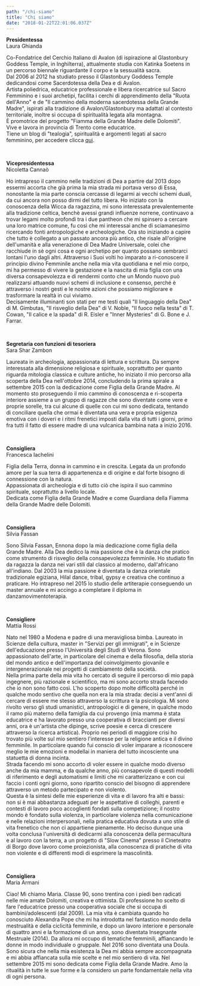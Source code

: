 ```yaml
---
path: "/chi-siamo"
title: "Chi siamo"
date: "2018-01-22T22:01:06.037Z"
---
```


**Presidentessa**  
Laura Ghianda

Co-Fondatrice del Cerchio Italiano di Avalon (di ispirazione al Glastonbury Goddess Temple, in Inghilterra), attualmente studia con Katinka Soetens in un percorso biennale riguardante il corpo e la sessualità sacra.  
Dal 2006 al 2012 ha studiato presso il Glastonbury Goddess Temple dedicandosi come Sacerdotessa della Dea e di Avalon.  
Artista poliedrica, educatrice professionale e libera ricercatrice sul Sacro Femminino e i suoi archetipi, facilita i cerchi di apprendimento della "Ruota dell'Anno" e de "Il cammino della moderna sacerdotessa della Grande Madre", ispirati alla tradizione di Avalon/Glastonbury ma adattati al contesto territoriale, inoltre si occupa di spiritualità legata alla montagna.  
È promotrice del progetto "Fiamma della Grande Madre delle Dolomiti".  
Vive e lavora in provincia di Trento come educatrice.  
Tiene un blog di "tealogia", spiritualità e argomenti legati al sacro femminino, per accedere clicca <a href="http://lauraghianda.blogspot.it/" target="_blank_">qui</a>.

<br/>

**Vicepresidentessa**  
Nicoletta Cannaò

Ho intrapreso il cammino nelle tradizioni di Dea a partire dal 2013 dopo essermi accorta che già prima la mia strada mi portava verso di Essa, nonostante la mia parte conscia cercasse di legarmi ai vecchi schemi duali, da cui ancora non posso dirmi del tutto libera. Ho iniziato con la conoscenza della Wicca da ragazzina, mi sono interessata prevalentemente alla tradizione celtica, benchè avessi grandi influenze norrene, continuavo a trovar legami molto profondi tra i due pantheon che mi spinsero a cercare una loro matrice comune, fu così che mi interessai anche di sciamanesimo ricercando fonti antropologiche e archeologiche. Ora sto iniziando a capire che tutto è collegato a un passato ancora più antico, che risale all'origine dell'umanità e alla venerazione di Dea Madre Universale, colei che racchiude in sè ogni cosa e ogni archetipo per quanto possano sembrarci lontani l'uno dagli altri. Attraverso i Suoi volti ho imparato a ri-conoscere il principio divino Femminile anche nella mia vita quotidiana e nel mio corpo, mi ha permesso di vivere la gestazione e la nascita di mia figlia con una diversa consapevolezza e di rendermi conto che un Mondo nuovo può realizzarsi attuando nuovi schemi di inclusione e consenso, perché è attraverso i nostri gesti e le nostre azioni che possiamo migliorare e trasformare la realtà in cui viviamo.  
Decisamente illuminanti son stati per me testi quali "Il linguaggio della Dea" di M. Gimbutas,  "Il risveglio della Dea" di V. Noble, "Il fuoco nella testa" di T. Cowan, "Il calice e la spada" di R. Eisler e "Inner Mysteries" di G. Bone e J. Farrar.

<br/>

**Segretaria con funzioni di tesoriera**  
Sara Shar Zambon

Laureata in archeologia, appassionata di lettura e scrittura. Da sempre interessata alla dimensione religiosa e spirituale, soprattutto per quanto riguarda mitologia classica e culture antiche, ho iniziato il mio percorso alla scoperta della Dea nell'ottobre 2014, concludendo la prima spirale a settembre 2015 con la dedicazione come Figlia della Grande Madre. Al momento sto proseguendo il mio cammino di conoscenza e ri-scoperta interiore assieme a un gruppo di ragazze che sono diventate come vere e proprie sorelle, tra cui alcune di quelle con cui mi sono dedicata, tentando di conciliare quella che ormai è diventata una vera e propria esigenza emotiva con i doveri e i ritmi frenetici imposti dalla vita di tutti i giorni, primo fra tutti il fatto di essere madre di una vulcanica bambina nata a inizio 2016.

<br/>

**Consigliera**  
Francesca Iachelini

Figlia della Terra, donna in cammino e in crescita. Legata da un profondo amore per la sua terra di appartenenza e di origine e dal forte bisogno di connessione con la natura.  
Appassionata di archeologia e di tutto ciò che ispira il suo cammino spirituale, soprattutto a livello locale.  
Dedicata come Figlia della Grande Madre e come Guardiana della Fiamma della Grande Madre delle Dolomiti.

<br/>

**Consigliera**  
Silvia Fassan

Sono Silvia Fassan, Ennona dopo la mia dedicazione come figlia della Grande Madre. Alla Dea dedico la mia passione che è la danza che pratico come strumento di risveglio della consapevolezza femminile. Ho studiato fin da ragazza la danza nei vari stili dal classico al moderno, dall'africano all'indiano. Dal 2003 la mia passione è diventata la danza orientale tradizionale egiziana, Hilal dance, tribal, gypsy e creativa che continuo a praticare. Ho intrapreso nel 2015 lo studio delle artiterapie conseguendo un master annuale e mi accingo a completare il diploma in danzamovimentoterapia.

<br/>

**Consigliere**  
Mattia Rossi

Nato nel 1980 a Modena e padre di una meravigliosa bimba. Laureato in Scienze della cultura, master in "Servizi per gli immigrati", e in Scienze dell'educazione presso l'Università degli Studi di Verona. Sono appassionato dell'arte, in particolare del cinema e della filosofia, della storia del mondo antico e dell'importanza del coinvolgimento giovanile e intergenerazionale nei progetti di cambiamento della società.  
Nella prima parte della mia vita ho cercato di seguire il percorso di mio papà ingegnere, più razionale e scientifico, ma mi sono accorto strada facendo che io non sono fatto così. L'ho scoperto dopo molte difficoltà perché in qualche modo sentivo che quella non era la mia strada: decisi a vent'anni di cercare di essere me stesso attraverso la scrittura e la psicologia. Mi sono rivolto verso gli studi umanistici, antropologici e di genere, in qualche modo il ramo più materno della famiglia da cui provengo (mia mamma è stata educatrice e ha lavorato presso una cooperativa di braccianti per diversi anni, ora è un'artista che dipinge, scrive poesie e cerca di crescere attraverso la ricerca artistica). Proprio nei periodi di maggiore crisi ho trovato più volte sul mio sentiero l'interesse per la religione antica e il divino femminile. In particolare quando fui conscio di voler imparare a riconoscere meglio le mie emozioni e modellai in maniera del tutto incosciente una statuetta di donna incinta.  
Strada facendo mi sono accorto di voler essere in qualche modo diverso anche da mia mamma, e da qualche anno, più consapevole di questi modelli di riferimento e degli automatismi e limiti che mi caratterizzano e con cui faccio i conti ogni giorno, sono ripartito conscio del bisogno di apprendere attraverso un metodo partecipato e non violento.  
Questa è la sintesi delle mie esperienze di  vita e di lavoro fra alti e bassi: non si è mai abbastanza adeguati per le aspettative di colleghi, parenti e contesti di lavoro poco accoglienti fondati sulla competizione; il nostro mondo è fondato sulla violenza, in particolare violenza nella comunicazione e nelle relazioni interpersonali, nella pratica educativa dovuta a uno stile di vita frenetico che non ci appartiene pienamente. Ho deciso dunque una volta conclusa l'università di dedicarmi alla conoscenza della permacultura e al lavoro con la terra, a un progetto di "Slow Cinema" presso il Cineteatro di Borgo dove lavoro come proiezionista, alla conoscenza di pratiche di vita non violente e di differenti modi di esprimere la mascolinità.

<br/>

**Consigliera**  
Maria Armani

Ciao! Mi chiamo Maria. Classe 90, sono trentina con i piedi ben radicati nelle mie amate Dolomiti, creativa e ottimista. Di professione ho scelto di fare l'educatrice presso una cooperativa sociale che si occupa di bambini/adolescenti (dal 2009). La mia vita è cambiata quando ho conosciuto Alexandra Pope che mi ha introdotta nel fantastico mondo della mestrualità e della ciclicità femminile, e dopo un lavoro interiore e personale di quattro anni e la formazione di un anno, sono diventata Insegnante Mestruale (2014). Da allora mi occupo di tematiche femminili, affiancando le donne in modo individuale o gruppale. Nel 2016 sono diventata una Doula. Sono sicura che nella mia esistenza la Dea mi abbia sempre accompagnata e mi abbia affiancata sulla mie scelte e nel mio sentiero di vita. Nel settembre 2015 mi sono dedicata come Figlia della Grande Madre. Amo la ritualità in tutte le sue forme e la considero un parte fondamentale nella vita di ogni persona.
